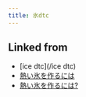 ```yaml
---
title: 氷dtc
---
```



## Linked from

* [ice dtc](/ice dtc)
* [熱い氷を作るには](/熱い氷を作るには)
* [熱い氷を作るには?](/熱い氷を作るには?)


